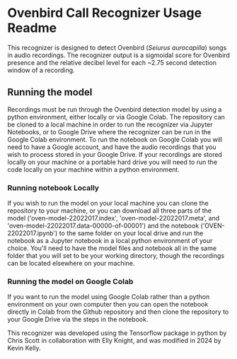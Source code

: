 # Ovenbird Call Recognizer Usage Readme

This recognizer is designed to detect Ovenbird (*Seiurus aurocapilla*) songs in audio recordings.  The recognizer output is a sigmoidal score for Ovenbird presence and the relative decibel level for each ~2.75 second detection window of a recording.

## Running the model
Recordings must be run through the Ovenbird detection model by using a python environment, either locally or via Google Colab.  The repository can be cloned to a local machine in order to run the recognizer via Jupyter Notebooks, or to Google Drive where the recognizer can be run in the Google Colab environment.  To run the notebook on Google Colab you will need to have a Google account, and have the audio recordings that you wish to process stored in your Google Drive.  If your recordings are stored locally on your machine or a portable hard drive you will need to run the code locally on your machine within a python environment.

### Running notebook Locally
If you wish to run the model on your local machine you can clone the repository to your machine, or you can download all three parts of the model ('oven-model-22022017.index', 'oven-model-22022017.meta', and 'oven-model-22022017.data-00000-of-00001') and the notebook ('OVEN-22022017.ipynb') to the same folder on your local drive and run the notebook as a Jupyter notebook in a local python environment of your choice.  You'll need to have the model files and notebook all in the same folder that you will set to be your working directory, though the recordings can be located elsewhere on your machine.

### Running the model on Google Colab 
If you want to run the model using Google Colab rather than a python environment on your own computer then you can open the notebook directly in Colab from the Github repository and then clone the repository to your Google Drive via the steps in the notebook.

This recognizer was developed using the Tensorflow package in python by Chris Scott in collaboration with Elly Knight, and was modified in 2024 by Kevin Kelly.